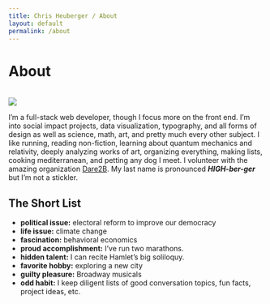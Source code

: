 ```yaml
---
title: Chris Heuberger / About
layout: default
permalink: /about
---
```


<div class="main-content main-content_about">

  <div class="about-intro">
    <h1 class="all-caps">About</h1><br>
    <div class="about-bio">
      <div class="about-img">
        <img src="{{site.baseurl}}/assets/img/chrisheuberger-grayscale-3.jpeg">
      </div>
      <p>I’m a full-stack web developer, though I focus more on the front end. I’m into social impact projects, data visualization, typography, and all forms of design as well as science, math, art, and pretty much every other subject. I like running, reading non-fiction, learning about quantum mechanics and relativity, deeply analyzing works of art, organizing everything, making lists, cooking mediterranean, and petting any dog I meet. I volunteer with the amazing organization <a href="https://www.dare2bnyc.org/" target="_blank" rel="noopener" title="Dare2B">Dare2B</a>. My last name is pronounced <strong><em>HIGH-ber-ger</em></strong> but I’m not a stickler.</p>
    </div>
  </div>

  <div class="about-list">
    <div class="short-list">
      <h2 class="short-title">The Short List</h2>
      <ul>
        <li><strong>political issue:</strong> electoral reform to improve our democracy</li>
        <li><strong>life issue:</strong> climate change</li>
        <li><strong>fascination:</strong> behavioral economics</li>
        <li><strong>proud accomplishment:</strong> I’ve run two marathons.</li>
        <li><strong>hidden talent:</strong> I can recite Hamlet’s big soliloquy.</li>
        <li><strong>favorite hobby:</strong> exploring a new city</li>
        <li><strong>guilty pleasure:</strong> Broadway musicals</li>
        <li><strong>odd habit:</strong> I keep diligent lists of good conversation topics, fun facts, project ideas, etc.</li>
      </ul>
    </div>
  </div>

</div> <!-- .main-content -->

